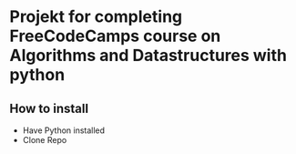 # Projekt for completing FreeCodeCamps course on Algorithms and Datastructures with python

## How to install

- Have Python installed
- Clone Repo
